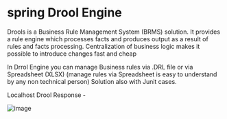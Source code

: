 # spring Drool Engine 
Drools is a Business Rule Management System (BRMS) solution. It provides a rule engine which processes facts and produces output as a result of rules and facts processing. Centralization of business logic makes it possible to introduce changes fast and cheap

In Drrol Engine you can manage Business rules via  .DRL file or via Spreadsheet (XLSX) (manage rules via Spreadsheet is easy to understand by any non technical person) Solution also with Junit cases.

Localhost Drool Response -
 
![image](https://user-images.githubusercontent.com/10513267/235473527-b2d4b632-f35f-403c-9fd2-a2d7fa9ff697.png)
